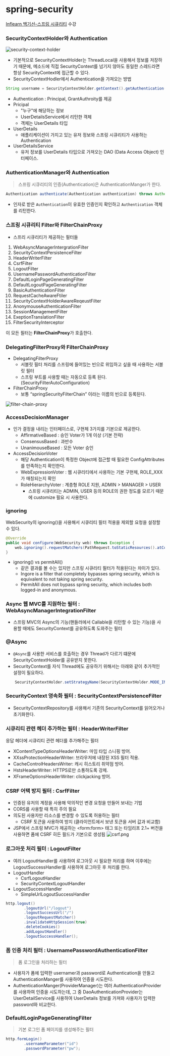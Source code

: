 # spring-security

[Inflearn 백기선-스프링 시큐리티](https://www.inflearn.com/course/%EB%B0%B1%EA%B8%B0%EC%84%A0-%EC%8A%A4%ED%94%84%EB%A7%81-%EC%8B%9C%ED%81%90%EB%A6%AC%ED%8B%B0/) 수강 

### SecurityContextHolder와 Authentication
![security-context-holder](src/main/resources/static/img/security-context-holder.png)
- 기본적으로 SecurityContextHolder는 ThreadLocal을 사용해서 정보를 저장하기 때문에, 메소드에 직접 SecurityContext를 넘기지 않아도 동일한 스레드라면 항상 SecurityContext에 접근할 수 있다.
- SecurityContextHodler에서 Authentication을 가져오는 방법
```java
String username = SecurityContextHolder.getContext().getAuthentication();
```
- Authentication : Principal, GrantAuthroity를 제공
- Pricipal
  - "누구"에 해당하는 정보
  - UserDetailsService에서 리턴한 객체
  - 객체는 UserDetails 타입
- UserDetails
  - 애플리케이션이 가지고 있는 유저 정보와 스프링 시큐리티가 사용하는 Authentication
- UserDetailsService
  - 유저 정보를 UserDetails 타입으로 가져오는 DAO (Data Access Object) 인터페이스.


### AuthenticationManager와 Authentication
> 스프링 시큐리티의 인증(Authentication)은 AuthenticationManger가 한다.

```java
Authentication authenticate(Authentication authentication) throws AuthenticationException;
```
- 인자로 받은 `Authentication`이 유효한 인증인지 확인하고 `Authentication` 객체를 리턴한다.

### 스프링 시큐리티 Filter와 FilterChainProxy
- 스프리 시큐리티가 제공하는 필터들
1. WebAsyncManagerIntergrationFilter
2. SecurityContextPersistenceFilter
3. HeaderWriterFilter
4. CsrfFilter
5. LogoutFilter
6. UsernamePasswordAuthenticationFilter 
7. DefaultLoginPageGeneratingFilter
8. DefaultLogoutPageGeneratingFilter
9. BasicAuthenticationFilter
10. RequestCacheAwareFtiler
11. SecurityContextHolderAwareReqeustFilter 
12. AnonymouseAuthenticationFilter
13. SessionManagementFilter 
14. ExeptionTranslationFilter 
15. FilterSecurityInterceptor

이 모든 필터는 **FilterChainProxy**가 호출한다.

### DelegatingFilterProxy와 FilterChainProxy
- DelegatingFilterProxy
  - 서블릿 필터 처리를 스프링에 들어있는 빈으로 위임하고 싶을 때 사용하는 서블릿 필터
  - 스프링 부트를 사용할 때는 자동으로 등록 된다. (SecurityFilterAutoConfiguration)
- FilterChainProxy
  - 보통 “springSecurityFilterChain” 이라는 이름의 빈으로 등록된다.

![filter-chain-proxy](src/main/resources/static/img/delegaing-filter-proxy.png)

### AccessDecisionManager
- 인가 결정을 내리는 인터페이스로, 구현체 3가지를 기본으로 제공한다.
  - AffirmativeBased : 승인 Voter가 1개 이상 (기본 전략)
  - ConsensusBased : 과반수
  - UnanimouseBased : 모든 Voter 승인
- AccessDecisionVoter
  - 해당 Authentication이 특정한 Object에 접근할 때 필요한 ConfigAttributes를 만족하는지 확인한다.
  - WebExpressionVoter : 웹 시큐리티에서 사용하는 기본 구현체, ROLE_XXX 가 매칭되는지 확인
  - RoleHierarchyVoter : 계층형 ROLE 지원, ADMIN > MANAGER > USER
    - 스프링 시큐리티는 ADMIN, USER 등의 ROLE의 권한 정도를 모르기 때문에 customize 필요 시 사용한다.

### ignoring
WebSecurity의 ignoring()을 사용해서 시큐리티 필터 적용을 제외할 요청을 설정할 수 있다.
```java
@Override
public void configure(WebSecurity web) throws Exception {
    web.ignoring().requestMatchers(PathRequest.toStaticResources().atCommonLocations());
}
```
- ignoring() vs permitAll()
  - 같은 결과를 볼 수는 있지만 스프링 시큐리티 필터가 적용된다는 차이가 있다.
  - Ingore is a filter that completely bypasses spring security, which is equivalent to not taking spring security.
  - PermitAll does not bypass spring security, which includes both logged-in and anonymous.

### Async 웹 MVC를 지원하는 필터 : WebAsyncManagerIntegrationFilter
- 스프링 MVC의 Async의 기능(핸들러에서 Callable을 리턴할 수 있는 기능)을 사용할 때에도 SecurityContext를 공유하도록 도와주는 필터

### @Async
- `@Async`를 사용한 서비스를 호출하는 경우 Thread가 다르기 떄문에 SecurityContextHolder를 공유받지 못한다.
- SecurityContext를 자식 Thread에도 공유하기 위해서는 아래와 같이 추가적인 설정이 필요하다.
```java
    SecurityContextHolder.setStrategyName(SecurityContextHolder.MODE_INHERITABLETHREADLOCAL);
```

### SecurityContext 영속화 필터 : SecurityContextPersistenceFilter
- SecurityContextRepository를 사용해서 기존의 SecurityContext를 읽어오거나 초기화한다.

### 시큐리티 관련 헤더 추가하는 필터 : HeaderWriterFilter
응답 헤더에 시큐리티 관련 헤더를 추가해주는 필터
- XContentTypeOptionsHeaderWriter: 마임 타입 스니핑 방어.
- XXssProtectionHeaderWriter: 브라우저에 내장된 XSS 필터 적용.
- CacheControlHeadersWriter: 캐시 히스토리 취약점 방어. 
- HstsHeaderWriter: HTTPS로만 소통하도록 강제.
- XFrameOptionsHeaderWriter: clickjacking 방어.

### CSRF 어택 방지 필터 : CsrfFilter
- 인증된 유저의 계정을 사용해 악의적인 변경 요청을 만들어 보내는 기법
- CORS를 사용할 때 특히 주의 필요
- 의도된 사용자만 리소스를 변경할 수 있도록 허용하는 필터
  - CSRF 토큰을 사용하여 방지 (클라이언트에서 보낸 토큰을 서버 값과 비교함)
- JSP에서 스프링 MVC가 제공하는 \<form:form> 태그 또는 타임리프 2.1+ 버전을 사용하면 폼에 CSRF 히든 필드가 기본으로 생성됨
![csrf.png](src/main/resources/static/img/csrf.png)

### 로그아웃 처리 필터 : LogoutFilter
- 여러 LogoutHandler를 사용하여 로그아웃 시 필요한 처리를 하며 이후에는 LogoutSuccessHandler를 사용하여 로그아웃 후 처리를 한다.
- LogoutHandler
  - CsrfLogoutHandler
  - SecurityContextLogoutHandler
- LogoutSuccessHandler
  - SimpleUrlLogoutSuccessHandler
```java
http.logout()
        .logoutUrl("/logout")
        .logoutSuccessUrl("/")
        .logoutRequestMatcher() 
        .invalidateHttpSession(true) 
        .deleteCookies() 
        .addLogoutHandler() 
        .logoutSuccessHandler();
```

### 폼 인증 처리 필터 : UsernamePasswordAuthenticationFilter
> 폼 로그인을 처리하는 필터
- 사용자가 폼에 입력한 usernamer과 password로 Authentication을 만들고 AuthenticationManger를 사용하여 인증을 시도한다.
- AuthenticationManger(ProviderManager)는 여러 AuthenticationProvider를 사용하여 인증을 시도하는데,
  그 중 DaoAuthenticationProvider는 UserDetailService를 사용하여 UserDetails 정보를 가져와 사용자가 입력한 password와 비교한다.

### DefaultLoginPageGeneratingFilter
> 기본 로그인 폼 페이지를 생성해주는 필터
```java
http.formLogin()
        .usernameParameter("id")
        .passwordParameter("pw");
```
